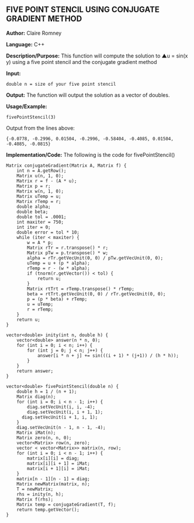 ## FIVE POINT STENCIL USING CONJUGATE GRADIENT METHOD

**Author:** Claire Romney

**Language:** C++

**Description/Purpose:** This function will compute the solution to ▲u = sin(x y) using a five point stencil and the conjugate gradient method

**Input:**

    double n = size of your five point stencil
	
**Output:** The function will output the solution as a vector of doubles.

**Usage/Example:**
 
  	fivePointStencil(3)

Output from the lines above:

	{-0.0778, -0.2996, 0.01504, -0.2996, -0.58404, -0.4085, 0.01504, -0.4085, -0.0815}
    
**Implementation/Code:** The following is the code for fivePointStencil()

    Matrix conjugateGradient(Matrix A, Matrix f) {
	    int n = A.getRow();
	    Matrix u(n, 1, 0);
	    Matrix r = f - (A * u);
	    Matrix p = r;
	    Matrix w(n, 1, 0);
	    Matrix uTemp = u;
	    Matrix rTemp = r;
	    double alpha;
	    double beta;
	    double tol = .0001;
	    int maxiter = 750;
	    int iter = 0;
	    double error = tol * 10;
	    while (iter < maxiter) {
		    w = A * p;
		    Matrix rTr = r.transpose() * r;
		    Matrix pTw = p.transpose() * w;
		    alpha = rTr.getVecUnit(0, 0) / pTw.getVecUnit(0, 0);
		    uTemp = u + (p * alpha);
		    rTemp = r - (w * alpha);
		    if (tnorm(r.getVector()) < tol) {
			    return u;
		    }
		    Matrix rtTrt = rTemp.transpose() * rTemp;
		    beta = rtTrt.getVecUnit(0, 0) / rTr.getVecUnit(0, 0);
		    p = (p * beta) + rTemp;
		    u = uTemp;
		    r = rTemp;
	    }
	    return u;
    }
    
    vector<double> inity(int n, double h) {
	    vector<double> answer(n * n, 0);
	    for (int i = 0; i < n; i++) {
		    for (int j = 0; j < n; j++) {
			    answer[i * n + j] += sin(((i + 1) * (j+1)) / (h * h));
		    }
	    }
	    return answer;
    }

    vector<double> fivePointStencil(double n) {
	    double h = 1 / (n + 1);
	    Matrix diag(n);
	    for (int i = 0; i < n - 1; i++) {
		    diag.setVecUnit(i, i, -4);
		    diag.setVecUnit(i, i + 1, 1);
	  	  diag.setVecUnit(i + 1, i, 1);
	    }
	    diag.setVecUnit(n - 1, n - 1, -4);
	    Matrix iMat(n);
	    Matrix zero(n, n, 0);
	    vector<Matrix> row(n, zero);
	    vector < vector<Matrix>> matrix(n, row);
	    for (int i = 0; i < n - 1; i++) {
		    matrix[i][i] = diag;
		    matrix[i][i + 1] = iMat;
		    matrix[i + 1][i] = iMat;
	    }
	    matrix[n - 1][n - 1] = diag;
	    Matrix newMatrix(matrix, n);
	    T = newMatrix;
	    rhs = inity(n, h);
	    Matrix f(rhs);
	    Matrix temp = conjugateGradient(T, f);
	    return temp.getVector();
    }
